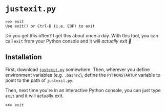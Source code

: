 # `justexit.py`

```python-console
>>> exit
Use exit() or Ctrl-D (i.e. EOF) to exit
```

Do you get this often? I get this about once a day. With this tool, you can call `exit` from your
Python console and it will *actually exit :tada:*

## Installation

First, download [`justexit.py`](justexit.py) somewhere. Then, wherever you define environment
variables (e.g. `.bashrc`), define the `PYTHONSTARTUP` variable to point to the path of
`justexit.py`.

Then, next time you're in an interactive Python console, you can just type `exit` and it will
actually exit.

```python-console
>>> exit
```
